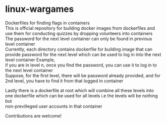 # linux-wargames
Dockerfiles for finding flags in containers\
This is official repository for building docker images from dockerfiles and use them for conducting quizzes by dropping volunteers into containers \
The password for the next level container can only be found in previous level container\
Currently, each directory contains dockerfile for building image that can provide password for the next level which can be used to log in into the next level container
Example,\
if you are in level n, once you find the password, you can use it to log in to the next level container \
Suppose, for the first level, there will be password already provided, and for 2nd level, you have to find it from that logged in container

Lastly there is a dockerfile at root which will combine all these levels into one dockerfile which can be used for all levels i.e the levels will be nothing but \
non-previlleged user accounts in that container 

Contributions are welcome!
